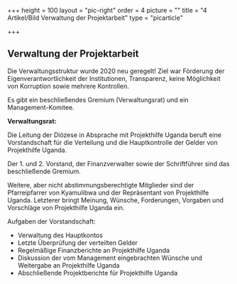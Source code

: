 +++
height = 100
layout = "pic-right"
order = 4
picture = ""
title = "4 Artikel/Bild Verwaltung der Projektarbeit"
type = "picarticle"

+++
## Verwaltung der Projektarbeit

Die Verwaltungsstruktur wurde 2020 neu geregelt! Ziel war Förderung der Eigenverantwortlichkeit der Institutionen, Transparenz, keine Möglichkeit von Korruption sowie mehrere Kontrollen.

Es gibt ein beschließendes Gremium (Verwaltungsrat) und ein Management-Komitee.

**Verwaltungsrat:**

Die Leitung der Diözese in Absprache mit Projekthilfe Uganda beruft eine Vorstandschaft für die Verteilung und die Hauptkontrolle der Gelder von Projekthilfe Uganda.

Der 1. und 2. Vorstand, der Finanzverwalter sowie der Schriftführer sind das beschließende Gremium.

Weitere, aber nicht abstimmungsberechtigte Mitglieder sind der Pfarreipfarrer von Kyamulibwa und der Repräsentant von Projekthilfe Uganda. Letzterer bringt Meinung, Wünsche, Forderungen, Vorgaben und Vorschläge von Projekthilfe Uganda ein.

Aufgaben der Vorstandschaft:

* Verwaltung des Hauptkontos
* Letzte Überprüfung der verteilten Gelder
* Regelmäßige Finanzberichte an Projekthilfe Uganda
* Diskussion der vom Management eingebrachten Wünsche und Weitergabe an Projekthilfe Uganda
* Abschließende Projektberichte für Projekthilfe Uganda